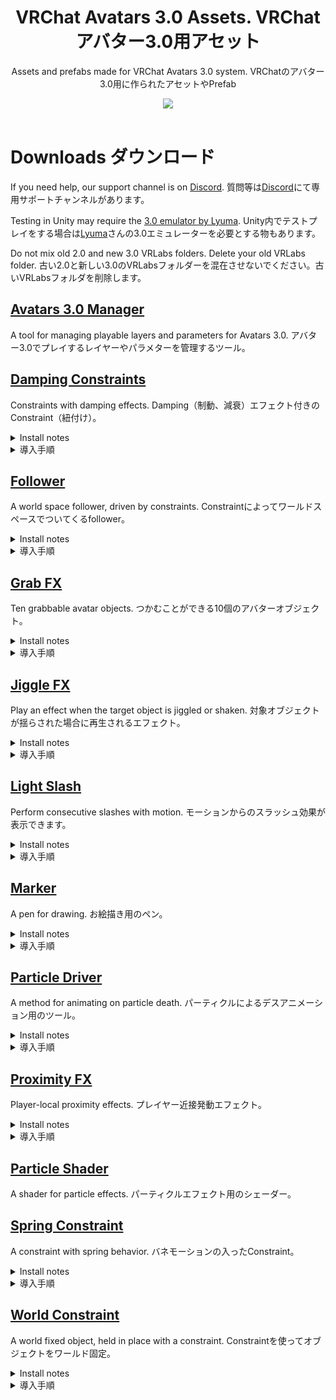 <div align="center">
  <h1>
      VRChat Avatars 3.0 Assets. VRChat アバター3.0用アセット
  </h1>
  <p>
     Assets and prefabs made for VRChat Avatars 3.0 system. VRChatのアバター3.0用に作られたアセットやPrefab
  </p>

  <a href="https://github.com/VRLabs/VRChat-Avatars-3.0/releases/latest">
    <img src="https://img.shields.io/github/v/release/VRLabs/VRChat-Avatars-3.0.svg?style=flat-square">
  </a>
  <br />
  <br />
</div>

# Downloads ダウンロード

If you need help, our support channel is on [Discord](https://discord.gg/THCRsJc). 質問等は[Discord](https://discord.gg/THCRsJc)にて専用サポートチャンネルがあります。

Testing in Unity may require the [3.0 emulator by Lyuma](https://github.com/lyuma/Av3Emulator). Unity内でテストプレイをする場合は[Lyuma](https://github.com/lyuma/Av3Emulator)さんの3.0エミュレーターを必要とする物もあります。

Do not mix old 2.0 and new 3.0 VRLabs folders. Delete your old VRLabs folder. 古い2.0と新しい3.0のVRLabsフォルダーを混在させないでください。古いVRLabsフォルダを削除します。

## [Avatars 3.0 Manager](https://github.com/VRLabs/VRChat-Avatars-3.0/releases/download/1/AV3Manager.unitypackage)

 A tool for managing playable layers and parameters for Avatars 3.0. アバター3.0でプレイするレイヤーやパラメターを管理するツール。

## [Damping Constraints](https://github.com/VRLabs/VRChat-Avatars-3.0/releases/download/1/DampingConstraints.unitypackage)

Constraints with damping effects. Damping（制動、減衰）エフェクト付きのConstraint（紐付け）。

<details>
  <summary>Install notes</summary>

> There are constraints for position and rotation. 
> 
> Replace the Cube under Damping Constraint/Container with your own objects.
>
> Damping Constraint/Container will follow Damping Constraint/Target.
>
> Within the Container constraint, the smaller the weight to the Target, the more motion will be dampened.

</details>

<details>
  <summary>導入手順</summary>

> 位置(Position)と回転(Rotation)用のConstraintがあります。
> 
> Damping Constraint/ContainerについているCubeを任意のオブジェクトと交換してください。
>
> Damping Constraint/ContainerはDamping Constraint/Targetを追尾します。
>
> ContainerのConstraint内では重さ（weight）が少なければ少ないほどモーションが減衰します。

</details>

## [Follower](https://github.com/VRLabs/VRChat-Avatars-3.0/releases/download/1/Follower.unitypackage)

A world space follower, driven by constraints. Constraintによってワールドスペースでついてくるfollower。

<details>
  <summary>Install notes</summary>
  
> Testing in Unity requires the 3.0 Emulator by Lyuma.
> 
> Merge the FX controller to your own FX controller, using the Avatars 3.0 Manager tool.
> 
> The Follower.prefab should go to the base of your Unity scene, which will give it base Unity scaling.
> 
> Unpack the prefab by right-clicking it and move the prefab to base of your avatar.
> 
> Expand the prefab, and locate Follower/FollowerTarget. Move this object out of the Follower hierarchy. Position the FollowerTarget where you want.
> 
> Follower/Container is where you place your objects that you want to follow.
> 
> To change the speed of the follower, you can edit the Speed.anim clip inside the Animations folder.

</details>

<details>
  <summary>導入手順</summary>
  
> ※Unity内でテストプレイする場合はLyumaさん作成の3.0エミュレーターが必要となります。
> 
> アバター3.0のManager toolを使用し、FX controllerを自身のFX controllerとマージしてください。
> 
> "Follower.prefab"はUnity sceneのベース（一番下）に置くとbase Unityのスケールが使用できます。
> 
> Prefabを右クリックして"Unpack the prefab"を選択してからPrefabごとアバターのベースに追加してください。
> 
> Prefabを開き、Follower/FollowerTargetを探し、そのオブジェクトをFollowerのヒエラルキーから抜いてください。FollowerTargetを任意の場所に移動させてください。
> 
> Follower/Containerには追尾したいオブジェクトを置いてください
> 
> Followerのスピードを変えたい場合はAnimationsのフォルダー内にあるSpeed.animのクリップを編集してください。

</details>

## [Grab FX](https://github.com/VRLabs/VRChat-Avatars-3.0/releases/download/1/GrabFX.unitypackage)

Ten grabbable avatar objects. つかむことができる10個のアバターオブジェクト。

<details>
  <summary>Install notes</summary>
  
> Testing in Unity requires the 3.0 Emulator by Lyuma.
>
> Merge the FX controller to your own FX controller, using the Avatars 3.0 Manager tool.
>
> "LeftGrabFX" and "RightGrabFX" are synced parameters, so click the checkbox within the tool to add them to your avatar's parameter asset. If you are using only one hand, sync only that parameter.
>
> The Grab FX.prefab should go to the base of your Unity scene, which will give it base Unity scaling.
>
> Unpack the prefab by right-clicking it and move the prefab to base of your avatar.
>
> Inside the Grab FX/Targets hierarchy, there will be a LeftHandTarget and a RightHandTarget. Place each target under your corresponding wrist and position it where you want each hand's grab radius to start.
>
> Review the hierarchy under Grab FX/Items. Each numbered hierarchy has a Container. Place your item prop in a Container and reset the prop's transforms.
>
> Enable the Box object under Grab FX/Colliders that corresponds to your item. The Cube under each Box object is for visualization, and can be deleted after setup.
>
> Scale the Box object, and adjust it's transforms until the Box covers the handle of your item.
>
> In Grab FX/Targets there will be a numbered hierarchy that corresponds to your item. Locate the appropriate Item#Target.
>
> Item#Target represents your item's starting transforms while not grabbed. Move Item#Target anywhere in your hierarchy, and adjust it's transforms until your item is where you want it.
>
> Select the numbered object for your Container under Grab FX/Items. There will be a parent constraint. Set the Item#Target source weight to 0. Set the Left#Target source weight to 1.
>
> Place the Left#Target object under your left wrist bone and adjust the transforms until your item appears correctly in your hand.
>
> Set the Left#Target source weight back to 0 and repeat a similar process for the Right#Target. When finished, set the source weights back to their defaults. Item#Target 1, Left#Target 0, Right#Target 0.
>
> Hierarchies in Grab FX/Items will be weighted to the Left#Target or Right#Target as the LeftHandTarget and RightHandTarget objects touch an enabled Box from Grab FX/Colliders. 
>
> Review the handleLeftGrab and handleRightGrab layers that were merged into your FX controller.
>
> If you do not need one of these layers, delete it. If you want to prevent a certain hand from grabbing a certain item, select the Idle state and mute the "to" transition for your item number.
>
> If you want to make the prefab smaller, delete the objects you will not use.

</details>

<details>
  <summary>導入手順</summary>
  
> 近日公開

</details>

## [Jiggle FX](https://github.com/VRLabs/VRChat-Avatars-3.0/releases/download/1/JiggleFX.unitypackage)

Play an effect when the target object is jiggled or shaken. 対象オブジェクトが揺らされた場合に再生されるエフェクト。

<details>
  <summary>Install notes</summary>
  
> Testing in Unity requires the 3.0 Emulator by Lyuma.
> 
> Merge the FX controller to your own FX controller, using the Avatars 3.0 Manager tool.
> 
> The Jiggle FX.prefab should go to the base of your Unity scene, which will give it base Unity scaling.
> 
> Unpack the prefab by right-clicking it and move the prefab to base of your avatar.
> 
> Expand the prefab, and locate Jiggle FX/JiggleTarget. JiggleTarget is what you use for jiggling. Move it outside of the prefab to an appropriate spot in your hierarchy.
> 
> Jiggle FX/Detection is where you adjust difficulty. Under the emission module of the particle system, the lower the rate over distance, the harder it is to jiggle.
> 
> Review the handleJiggleFX layer that was merged into your FX controller. Animate what you want here.

</details>

<details>
  <summary>導入手順</summary>
  
> ※Unity内でテストプレイする場合はLyumaさん作成の3.0エミュレーターが必要となります。
> 
> アバター3.0のManager toolを使用し、FX controllerを自身のFX controllerとマージしてください。
> 
> "Jiggle FX.prefab"はUnity sceneのベース（一番下）に置くとbase Unityのスケールが使用できます。
> 
> Prefabを右クリックして"Unpack the prefab"を選択してからプレハブごとアバターのベースに追加してください。
> 
> Prefabを開き、Jiggle FX/JiggleTargetを探してください。JiggleTargetは揺らすために使用します。Prefab外の任意の場所に移動させてください。
> 
> Jiggle FX/Detectionでは判定の難易度を設定します。パーティクルシステム下のemission moduleにて距離のレートを低くすると揺らしにくくなります。
> 
> FX Controllerに追加したhandleJiggleFXのレイヤーをご確認ください。アニメーションを好きに追加できます。

</details>

## [Light Slash](https://github.com/VRLabs/VRChat-Avatars-3.0/releases/download/1/LightSlash.unitypackage)

Perform consecutive slashes with motion. モーションからのスラッシュ効果が表示できます。

<details>
  <summary>Install notes</summary>
  
> Testing in Unity requires the 3.0 Emulator by Lyuma.
> 
> Merge the FX controller to your own FX controller, using the Avatars 3.0 Manager tool.
> 
> "LightSlashFX" is a synced parameter, so click the checkbox within the tool to add it to your avatar's parameter asset.
> 
> The Light Slash.prefab should go to the base of your Unity scene, which will give it base Unity scaling.
> 
> Unpack the prefab by right-clicking it and move the prefab to base of your avatar.
> 
> Expand the prefab, and locate Light Slash/Targets. Move this object under your prop hierarchy, then reset it's position and rotation.
> 
> Targets/MotionTarget is for motion detection. The detection direction is X-, opposite of the red arrow.  
> 
> Targets/EffectTarget is where the slash effect will appear. Position and angle this transform until you are happy with where the effect appears.
> 
> If you need to adjust difficulty of the motion, adjust the bottom constraint source on Light Slash/Collider. The default is .2, and .1 should be very hard to slash.
> 
> The system is disabled when you animate off the Light Slash/Collider object.

</details>

<details>
  <summary>導入手順</summary>
  
> ※Unity内でテストプレイする場合はLyumaさん作成の3.0エミュレーターが必要となります。
> 
> アバター3.0のManager toolを使用し、FX controllerを自身のFX controllerとマージしてください。
> 
> "LightSlashFX"は同期型のパラメターなのでアバターのパラメターに追加する場合はツール内でチェックを入れてください。
> 
> "Light Slash.prefab"はUnity sceneのベース（一番下）に置くとbase Unityのスケールが使用できます。
> 
> Prefabを右クリックして"Unpack the prefab"を選択してからプレハブごとアバターのベースに追加してください。
> 
> Prefabを開き、Light Slash/Targetsを探してください。このオブジェクトはPropヒエラルキー下に入れ、PositionとRotationをすべてリセットしてください。
> 
> Targets/MotionTargetはモーション判定用です。判定方向はX-、赤い矢印の反対側になります。
> 
> Targets/EffectTargetはスラッシュエフェクトが表示される位置です。エフェクト表示場所に納得がいくまで位置と回転を調整してください。
> 
> 判定の難易度を上げる場合はLight Slash/Colliderの一番下のConstraint Sourceを調整してください。デフォルトは.2、.1はとても切りづらくなります。
> 
> このシステムはLight Slash/Colliderのオブジェクトをanimate offにすると作動しなくなります。

</details>

## [Marker](https://github.com/VRLabs/VRChat-Avatars-3.0/releases/download/1/Marker.unitypackage)

A pen for drawing. お絵描き用のペン。

<details>
  <summary>Install notes</summary>
  
> Testing in Unity requires the 3.0 Emulator by Lyuma.
> 
> Merge the FX controller to your own FX controller, using the Avatars 3.0 Manager tool.
> 
> The Marker.prefab should go to the base of your Unity scene, which will give it base Unity scaling.
> 
> Unpack the prefab by right-clicking it and move the prefab to base of your avatar.
> 
> Expand the prefab, and locate Marker/DrawingTarget. Move this object under your drawing wrist bone, then adjust it's position and rotation.
> 
> Review the markerLeft and markerRight layers that were merged into your FX controller. Unmute the transition for the gestures you would like for drawing and erasing.

</details>

<details>
  <summary>導入手順</summary>
  
> ※Unity内でテストプレイする場合はLyumaさん作成の3.0エミュレーターが必要となります。
> 
> アバター3.0のManager toolを使用し、FX controllerを自身のFX controllerとマージしてください。
> 
> "The Marker.prefab"はUnity sceneのベース（一番下）に置くとbase Unityのスケールが使用できます。
> 
> Prefabを右クリックして"Unpack the prefab"を選択してからプレハブごとアバターのベースに追加してください。
> 
> Prefabを開き、Marker/DrawingTargetを探してください。このオブジェクトを利き手のwristボーンに入れ子してから位置と回転を調整してください。
> 
> FX Controllerに追加したmarkerLeftとmarkerRightのレイヤーをご確認ください。使用したいお絵描き、消しゴム用のジェスチャーのtransitionをunmuteしてください。

</details>

## [Particle Driver](https://github.com/VRLabs/VRChat-Avatars-3.0/releases/download/1/ParticleDriver.unitypackage)

A method for animating on particle death. パーティクルによるデスアニメーション用のツール。

<details>
  <summary>Install notes</summary>
  
> Testing in Unity requires the 3.0 Emulator by Lyuma.
> 
> Merge the FX controller to your own FX controller, using the Avatars 3.0 Manager tool.
> 
> "FX" is a synced parameter, so click the checkbox within the tool to add it to your avatar's parameter asset.
>  
> The Particle Driver.prefab should go to the base of your Unity scene, which will give it base Unity scaling.
> 
> Unpack the prefab by right-clicking it and move the prefab to base of your avatar.
> 
> Expand the prefab, and locate Particle Driver/ᴛʀɪɢɢᴇʀ. ᴛʀɪɢɢᴇʀ is a particle that when killed will drive a parameter change within your playable layers.
>
> By default, the particle settings on ᴛʀɪɢɢᴇʀ will have it die inside Particle Driver/Cube.
>
> ᴛʀɪɢɢᴇʀ is constrained to ParticleTarget.
> 
> ᴛʀɪɢɢᴇʀ drives the local parameter, "ParticleDeath", and the onParticleDeath layer in the FX controller drives the synced parameter, "FX".
>
> The handleFX layer will play the example handleCube.anim clip, which will resize the cube and correctly sync state.
>
> Animate what you want. This is a blank template.

</details>

<details>
  <summary>導入手順</summary>
  
> ※Unity内でテストプレイする場合はLyumaさん作成の3.0エミュレーターが必要となります。
> 
> アバター3.0のManager toolを使用し、FX controllerを自身のFX controllerとマージしてください。
> 
> "FX"は同期型のパラメターなのでアバターのパラメターに追加する場合はツール内でチェックを入れてください。
>  
> "Particle Driver.prefab"はUnity sceneのベース（一番下）に置くとbase Unityのスケールが使用できます。
> 
> Prefabを右クリックして"Unpack the prefab"を選択してからプレハブごとアバターのベースに追加してください。
> 
> Prefabを開き、Particle Driver/ᴛʀɪɢɢᴇʀを探してください。ᴛʀɪɢɢᴇʀはデス判定が入った時にプレイ可能レイヤーのパラメターを変えるパーティクルです。
>
> デフォルトでᴛʀɪɢɢᴇʀのパーティクル設定で死ぬときParticle Driver/Cube内で行われます。
> 
> ᴛʀɪɢɢᴇʀはParticleTargetにconstraint（紐付け）されています。
>
> ᴛʀɪɢɢᴇʀはデフォルトでローカルパラメターの"ParticleDeath"を操作し、FX controller内のonParticleDeathレイヤーが同期してある"FX"を操作するように設定してあります。
> 
> handleFXレイヤーは例のhandleCube.animを再生し、キューブのサイズを調整、同期を正しい状態にします。
>
> 白紙のテンプレートなので任意に好きなアニメーションを追加できます。

</details>

## [Proximity FX](https://github.com/VRLabs/VRChat-Avatars-3.0/releases/download/1/ProximityFX.unitypackage)

Player-local proximity effects. プレイヤー近接発動エフェクト。

<details>
  <summary>Install notes</summary>
  
> Testing in Unity requires the 3.0 Emulator by Lyuma. Test with a non-local clone and the testDummy.
> 
> Merge the FX controller to your own FX controller, using the Avatars 3.0 Manager tool.
> 
> The Proximity FX.prefab should go to the base of your Unity scene, which will give it base Unity scaling.
> 
> Unpack the prefab by right-clicking it and move the prefab to base of your avatar.
> 
> Expand the prefab, and locate Proximity FX/ᴍɪɴ, Proximity FX/ᴍɪᴅ, Proximity FX/ᴍᴀx. These are particles, that when killed by player-local collision, will drive parameter changes within your playable layers.
>
> Adjust the collision radius on these particles as you see fit.
> 
> Review the handleProximityFX layer that was merged into your FX controller. Notice the Blend Tree.
>
> Edit the Idle.anim, minProximity.anim, midProximity.anim, maxProximity.anim clips to animate what you want.

</details>

<details>
  <summary>導入手順</summary>
  
> ※Unity内でテストプレイする場合はLyumaさん作成の3.0エミュレーターが必要となります。テストプレイの場合はnon-localのクローンとtestDummyをご使用ください。
> 
> アバター3.0のManager toolを使用し、FX controllerを自身のFX controllerとマージしてください。
> 
> "Proximity FX.prefab"はUnity sceneのベース（一番下）に置くとbase Unityのスケールが使用できます。
> 
> Prefabを右クリックして"Unpack the prefab"を選択してからプレハブごとアバターのベースに追加してください。
> 
> Prefabを開き、Proximity FX/ᴍɪɴ, Proximity FX/ᴍɪᴅ, Proximity FX/ᴍᴀxを探してください。これらはプレイヤー近接発動でのデス判定が入った時にプレイ可能レイヤーのパラメターを変えるパーティクルです。
>
> パーティクルのCollision Radius（抵触半径）を任意に調整してください。
> 
> FX Controllerに追加したhandleProximityFXのレイヤーをご確認ください。Blend Treeを注視してください。
>
> Idle.anim, minProximity.anim, midProximity.anim, maxProximity.animに任意のアニメーションを追加してください。

</details>

## [Particle Shader](https://github.com/VRLabs/VRChat-Avatars-3.0/releases/download/1/ParticleShader.unitypackage)

A shader for particle effects. パーティクルエフェクト用のシェーダー。
 
## [Spring Constraint](https://github.com/VRLabs/VRChat-Avatars-3.0/releases/download/1/SpringConstraint.unitypackage)

A constraint with spring behavior. バネモーションの入ったConstraint。

<details>
  <summary>Install notes</summary>

> Replace the Cube under Spring Constraint/Container with your own objects.
>
> The Container will follow Spring Constraint/SpringTarget.
>
> To change the characteristics of the spring, change the position constraint values on the Spring Constraint/Motion object. 
> 
> Sources > SpringTarget (default 1.1) controls the strength of the spring. Higher values make it harder to stretch the spring. Min: 1, Max: 2
>
> Sources > Motion (default 4) dampens acceleration, the higher the value the slower Spring Constraint/Container accelerates.

</details>

<details>
  <summary>導入手順</summary>

> Spring Constraint/ContainerについているCubeを任意のオブジェクトと交換してください。
>
> ContainerはSpring Constraint/SpringTargetを追尾します。
>
> Springの調整をする場合はSpring Constraint/Motionオブジェクトのposition constraintの数値を編集してください。
> 
> Sources > SpringTarget (デフォルト値 1.1)はバネの強さをコントロールします。数値が高ければ高いほど伸びにくくなります（最小値１、最大値２）
>
> Sources > Motion (デフォルト値 4)は加速を減衰、数値が高ければ高いほどSpring Constraint/Containerの加速がゆっくりになります。

</details>

## [World Constraint](https://github.com/VRLabs/VRChat-Avatars-3.0/releases/download/1/WorldConstraint.unitypackage)

A world fixed object, held in place with a constraint. Constraintを使ってオブジェクトをワールド固定。

<details>
  <summary>Install notes</summary>

> The world constraining method itself is 1 constraint and simple. Look at it and profit.
>
> Testing in Unity requires the 3.0 Emulator by Lyuma.
> 
> Merge the FX controller to your own FX controller, using the Avatars 3.0 Manager tool.
> 
> "WorldFX" is a synced parameter, so click the checkbox within the tool to add it to your avatar's parameter asset.
>
> The World Constraint.prefab should go to the base of your Unity scene, which will give it base Unity scaling.
>
> Unpack the prefab by right-clicking it and move the prefab to base of your avatar.
> 
> Expand the prefab, and locate World Constraint/ResetTarget. Move this object out of the prefab to anywhere else on your avatar.
>
> World Constraint/Container will start at and reset to ResetTarget.
>
> Replace the Cube under World Constraint/Container with your own objects.
>
> Review the handleWorldFX layer that was merged into your FX controller. Change "WorldFX" parameter to cause transitions within this layer.

</details>

<details>
  <summary>導入手順</summary>

> 1つのConstraintで完結する比較的シンプルなメソッドです。
>
> ※Unity内でテストプレイする場合はLyumaさん作成の3.0エミュレーターが必要となります。
> 
> アバター3.0のManager toolを使用し、FX controllerを自身のFX controllerとマージしてください。
> 
> "WorldFX"は同期型のパラメターなのでアバターのパラメターに追加する場合はツール内でチェックを入れてください。
>
> "World Constraint.prefab"はUnity sceneのベース（一番下）に置くとbase Unityのスケールが使用できます。
>
> Prefabを右クリックして"Unpack the prefab"を選択してからプレハブごとアバターのベースに追加してください。
> 
> Prefabを開き、World Constraint/ResetTargetを探してください。Prefab外の任意の場所（アバター内）に移動させてください。
>
> World Constraint/ContainerはResetTargetからスタート、リセットします。
>
> World Constraint/ContainerについているCubeを任意のオブジェクトと交換してください。
>
> FX Controllerに追加したhandleWorldFXのレイヤーをご確認ください。このレイヤーでトランジションを使いたい場合は"WorldFX"のパラメターを使ってください。

</details>
